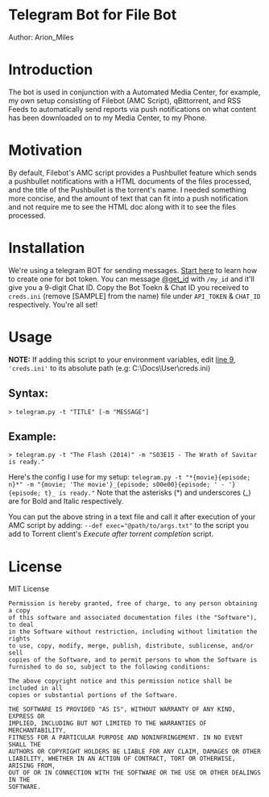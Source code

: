 # Telegram Bot for File Bot
Author: Arion_Miles

# Introduction
The bot is used in conjunction with a Automated Media Center, for example, my own setup consisting of Filebot (AMC Script), qBittorrent, and RSS Feeds to automatically send reports via push notifications on what content has been downloaded on to my Media Center, to my Phone.


# Motivation
By default, Filebot's AMC script provides a Pushbullet feature which sends a pushbullet notifications with a HTML documents of the files processed, and the title of the Pushbullet is the torrent's name. I needed something more concise, and the amount of text that can fit into a push notification and not require me to see the HTML doc along with it to see the files processed.

# Installation
We're using a telegram BOT for sending messages. [Start here](https://core.telegram.org/bots#3-how-do-i-create-a-bot) to learn how to create one for bot token. You can message [@get_id](https://telegram.me/get_id_bot) with `/my_id` and it'll give you a 9-digit Chat ID. Copy the Bot Toekn & Chat ID you received to `creds.ini` (remove [SAMPLE] from the name) file under `API_TOKEN` & `CHAT_ID` respectively. You're all set!

# Usage

**NOTE:** If adding this script to your environment variables, edit [line 9](https://github.com/ArionMiles/Filebot-To-Telegram/blob/master/telegram.py#L9), `'creds.ini'` to its absolute path (e.g: C:\Docs\User\creds.ini)

## Syntax:
`> telegram.py -t "TITLE" [-m "MESSAGE"]`

## Example:
`> telegram.py -t "The Flash (2014)" -m "S03E15 - The Wrath of Savitar is ready."`

Here's the config I use for my setup:
`telegram.py -t "*{movie}{episode; n}*" -m "{movie; 'The movie'}_{episode; s00e00}{episode; ' - '}{episode; t}_ is ready."`
Note that the asterisks (*) and underscores (_) are for Bold and Italic respectively.

You can put the above string in a text file and call it after execution of your AMC script by adding:
`--def exec="@path/to/args.txt"` to the script you add to Torrent client's *Execute after torrent completion* script.

# License
MIT License

```
Permission is hereby granted, free of charge, to any person obtaining a copy
of this software and associated documentation files (the "Software"), to deal
in the Software without restriction, including without limitation the rights
to use, copy, modify, merge, publish, distribute, sublicense, and/or sell
copies of the Software, and to permit persons to whom the Software is
furnished to do so, subject to the following conditions:

The above copyright notice and this permission notice shall be included in all
copies or substantial portions of the Software.

THE SOFTWARE IS PROVIDED "AS IS", WITHOUT WARRANTY OF ANY KIND, EXPRESS OR
IMPLIED, INCLUDING BUT NOT LIMITED TO THE WARRANTIES OF MERCHANTABILITY,
FITNESS FOR A PARTICULAR PURPOSE AND NONINFRINGEMENT. IN NO EVENT SHALL THE
AUTHORS OR COPYRIGHT HOLDERS BE LIABLE FOR ANY CLAIM, DAMAGES OR OTHER
LIABILITY, WHETHER IN AN ACTION OF CONTRACT, TORT OR OTHERWISE, ARISING FROM,
OUT OF OR IN CONNECTION WITH THE SOFTWARE OR THE USE OR OTHER DEALINGS IN THE
SOFTWARE.
```
